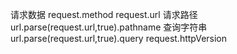请求数据
    request.method
    request.url
        请求路径    url.parse(request.url,true).pathname
        查询字符串  url.parse(request.url,true).query
    request.httpVersion
    